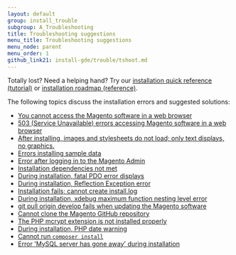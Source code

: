 ```yaml
---
layout: default
group: install_trouble
subgroup: A_Troubleshooting
title: Troubleshooting suggestions
menu_title: Troubleshooting suggestions
menu_node: parent
menu_order: 1
github_link21: install-gde/trouble/tshoot.md
---
```


<div class="bs-callout bs-callout-tip">
  <p>Totally lost? Need a helping hand? Try our <a href="{{ site.gdeurl21 }}install-gde/install-quick-ref.html">installation quick reference (tutorial)</a> or <a href="{{ site.gdeurl21 }}install-gde/install-roadmap_part1.html">installation roadmap (reference)</a>.</p>
</div>

The following topics discuss the installation errors and suggested solutions:

*	<a href="{{ site.gdeurl21 }}install-gde/trouble/tshoot_access-browser.html">You cannot access the Magento software in a web browser</a>
*	<a href="{{ site.gdeurl21 }}install-gde/trouble/tshoot_mod_access_compat.html">503 (Service Unavailable) errors accessing Magento software in a web browser</a>
*	<a href="{{ site.gdeurl21 }}install-gde/trouble/tshoot_no-styles.html">After installing, images and stylesheets do not load; only text displays, no graphics.</a>
*	<a href="{{ site.gdeurl21 }}install-gde/trouble/tshoot_sample-data.html">Errors installing sample data</a>
*	<a href="{{ site.gdeurl21 }}install-gde/trouble/tshoot_admin.html">Error after logging in to the Magento Admin</a>
*	<a href="{{ site.gdeurl21 }}install-gde/trouble/tshoot_install_depend.html">Installation dependencies not met</a>
*	<a href="{{ site.gdeurl21 }}install-gde/trouble/php/tshoot_pdo.html">During installation, fatal PDO error displays</a>
*	<a href="{{ site.gdeurl21 }}install-gde/trouble/tshoot_wrong-mysql.html">During installation, Reflection Exception error</a>
*	<a href="{{ site.gdeurl21 }}install-gde/trouble/tshoot_install-log.html">Installation fails; cannot create install.log</a>
*	<a href="{{ site.gdeurl21 }}install-gde/trouble/tshoot_xdebug.html">During installation, xdebug maximum function nesting level error</a>
*	<a href="{{ site.gdeurl21 }}install-gde/trouble/tshoot_git-pull-origin.html">git pull origin develop fails when updating the Magento software</a>
*	<a href="{{ site.gdeurl21 }}install-gde/trouble/git/tshoot_clone.html">Cannot clone the Magento GitHub repository</a>
*	<a href="{{ site.gdeurl21 }}install-gde/trouble/php/tshoot_mcrypt.html">The PHP mcrypt extension is not installed properly</a>
*	<a href="{{ site.gdeurl21 }}install-gde/trouble/php/tshoot_php-date.html">During installation, PHP date warning</a>
*	<a href="{{ site.gdeurl21 }}install-gde/trouble/tshoot_composer-install.html">Cannot run <code>composer install</code></a>
*	<a href="{{ site.gdeurl21 }}install-gde/trouble/tshoot_mysql_table-open-cache.html">Error 'MySQL server has gone away' during installation</a>



